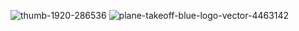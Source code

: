 ![thumb-1920-286536](https://user-images.githubusercontent.com/86918405/201537657-253ce7a7-c3b3-440a-a4cf-ad947bfbaa7c.jpg)
![plane-takeoff-blue-logo-vector-4463142](https://user-images.githubusercontent.com/86918405/201537969-ca36a1a2-d2f9-4abb-bc5b-f8dc1e1723f0.jpg)
